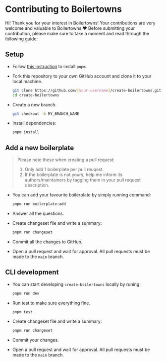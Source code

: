 # Contributing to Boilertowns

Hi! Thank you for your interest in Boilertowns! Your contributions are very welcome and valuable to Boilertowns ❤️ Before submitting your contribution, please make sure to take a moment and read through the following guide:

## Setup

- Follow [this instruction](https://pnpm.io/installation) to install `pnpm`.

- Fork this repository to your own GitHub account and clone it to your local machine.

  ```sh
  git clone https://github.com/[your-username]/create-boilertowns.git
  cd create-boilertowns
  ```

- Create a new branch.

  ```sh
  git checkout -b MY_BRANCH_NAME
  ```

- Install dependencies:

  ```sh
  pnpm install
  ```

## Add a new boilerplate

> Please note these when creating a pull request:
>
> 1. Only add 1 boilerplate per pull reuqest.
> 2. If the boilerplate is not yours, help me inform its authors/maintainers by tagging them in your pull request description.

- You can add your favourite boilerplate by simply running command:

  ```sh
  pnpm run boilerplate:add
  ```

- Answer all the questions.

- Create changeset file and write a summary:

  ```sh
  pnpm run changeset
  ```

- Commit all the changes to GitHub.
- Open a pull request and wait for approval. All pull requests must be made to the `main` branch.

## CLI development

- You can start developing `create-boilertowns` locally by runing:

  ```sh
  pnpm run dev
  ```

- Run test to make sure everything fine.

  ```sh
  pnpm test
  ```

- Create changeset file and write a summary:

  ```sh
  pnpm run changeset
  ```

- Commit your changes.
- Open a pull request and wait for approval. All pull requests must be made to the `main` branch.
